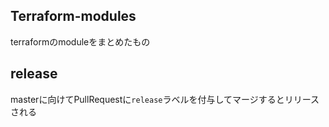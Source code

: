 ## Terraform-modules

terraformのmoduleをまとめたもの

## release

masterに向けてPullRequestに`release`ラベルを付与してマージするとリリースされる
